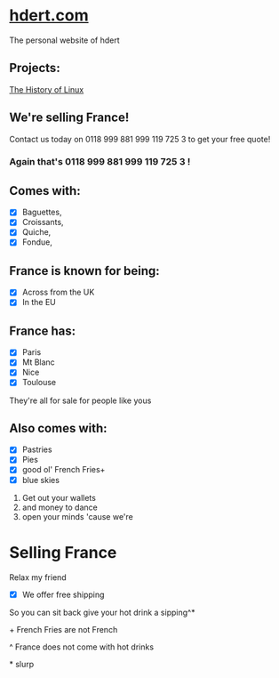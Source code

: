 # [hdert.com](https://www.hdert.com)

The personal website of hdert

## Projects:

[The History of Linux](https://linuxhistory.hdert.com)

## We're selling France!

Contact us today on 0118 999 881 999 119 725 3
to get your free quote!

### Again that's 0118 999 881 999 119 725 3 !

## Comes with:

- [x] Baguettes,
- [x] Croissants,
- [x] Quiche,
- [x] Fondue,

## France is known for being:

- [x] Across from the UK
- [x] In the EU

## France has:

- [x] Paris
- [x] Mt Blanc
- [x] Nice
- [x] Toulouse

They're all for sale for people like yous

## Also comes with:

- [x] Pastries
- [x] Pies
- [x] good ol' French Fries+
- [x] blue skies

1. Get out your wallets
2. and money to dance
3. open your minds 'cause we're

# Selling France

Relax my friend

- [x] We offer free shipping

So you can sit back give your hot drink a sipping^\*

\+ French Fries are not French

^ France does not come with hot drinks

\* slurp
